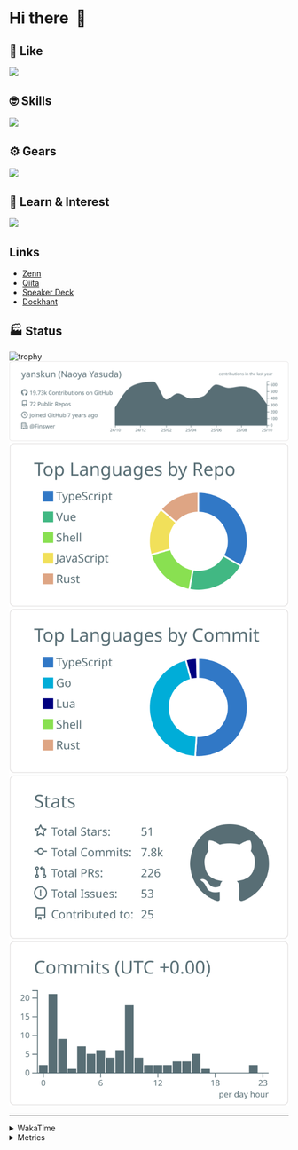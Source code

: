 # Hi there&nbsp; :wave:

## 💌 Like
<img src="https://go-skill-icons.vercel.app/api/icons?i=github" />

## 🤓 Skills
<img src="https://go-skill-icons.vercel.app/api/icons?i=js,ts,vue,nuxtjs,react,nextjs,go,lua,git" />

## ⚙️ Gears
<img src="https://go-skill-icons.vercel.app/api/icons?i=neovim,vscode,githubcopilot,alacritty,tmux" />

## 📖 Learn & Interest
<img src="https://go-skill-icons.vercel.app/api/icons?i=rust,deno,css,zig,playwright,githubactions,storybook,netlify,eslint" />

## Links
- [Zenn](https://zenn.dev/yanskun)
- [Qiita](https://qiita.com/yanskun)
- [Speaker Deck](https://speakerdeck.com/yanskun)
- [Dockhant](https://www.dockhunt.com/users/yanskun)

<!-- https://github.com/ryo-ma/github-profile-trophy -->

## 🏭 Status

<img src="https://github-profile-trophy.vercel.app/?username=yanskun&theme=onedark&row=1" alt="trophy">

<!-- https://github.com/vn7n24fzkq/github-profile-summary-cards -->
<picture>
  <source media="(prefers-color-scheme: dark)" srcset="https://raw.githubusercontent.com/yanskun/yanskun/master/profile-summary-card-output/nord_dark/0-profile-details.svg">
 <img src="https://raw.githubusercontent.com/yanskun/yanskun/master/profile-summary-card-output/default/0-profile-details.svg">
</picture>
<br>
<picture>
  <source media="(prefers-color-scheme: dark)" srcset="https://raw.githubusercontent.com/yanskun/yanskun/master/profile-summary-card-output/nord_dark/1-repos-per-language.svg">
 <img src="https://raw.githubusercontent.com/yanskun/yanskun/master/profile-summary-card-output/default/1-repos-per-language.svg">
</picture>
<picture>
  <source media="(prefers-color-scheme: dark)" srcset="https://raw.githubusercontent.com/yanskun/yanskun/master/profile-summary-card-output/nord_dark/2-most-commit-language.svg">
 <img src="https://raw.githubusercontent.com/yanskun/yanskun/master/profile-summary-card-output/default/2-most-commit-language.svg">
</picture>
<br>
<picture>
  <source media="(prefers-color-scheme: dark)" srcset="https://raw.githubusercontent.com/yanskun/yanskun/master/profile-summary-card-output/nord_dark/3-stats.svg">
 <img src="https://raw.githubusercontent.com/yanskun/yanskun/master/profile-summary-card-output/default/3-stats.svg">
</picture>
<picture>
  <source media="(prefers-color-scheme: dark)" srcset="https://raw.githubusercontent.com/yanskun/yanskun/master/profile-summary-card-output/nord_dark/4-productive-time.svg">
 <img src="https://raw.githubusercontent.com/yanskun/yanskun/master/profile-summary-card-output/default/4-productive-time.svg">
</picture>

---

<details>
  <summary>WakaTime</summary>
<!--START_SECTION:waka-->
![Code Time](http://img.shields.io/badge/Code%20Time-2%2C829%20hrs%205%20mins-blue)

**🐱 My GitHub Data** 

> 📦 159.5 kB Used in GitHub's Storage 
 > 
> 🏆 4,978 Contributions in the Year 2025
 > 
> 💼 Opted to Hire
 > 
> 📜 134 Public Repositories 
 > 
> 🔑 6 Private Repositories 
 > 
**I'm an Early 🐤** 

```text
🌞 Morning                17478 commits       ████░░░░░░░░░░░░░░░░░░░░░   16.21 % 
🌆 Daytime                64542 commits       ███████████████░░░░░░░░░░   59.86 % 
🌃 Evening                22142 commits       █████░░░░░░░░░░░░░░░░░░░░   20.54 % 
🌙 Night                  3658 commits        █░░░░░░░░░░░░░░░░░░░░░░░░   03.39 % 
```
📅 **I'm Most Productive on Tuesday** 

```text
Monday                   16855 commits       ████░░░░░░░░░░░░░░░░░░░░░   15.63 % 
Tuesday                  23104 commits       █████░░░░░░░░░░░░░░░░░░░░   21.43 % 
Wednesday                22089 commits       █████░░░░░░░░░░░░░░░░░░░░   20.49 % 
Thursday                 20629 commits       █████░░░░░░░░░░░░░░░░░░░░   19.13 % 
Friday                   19864 commits       █████░░░░░░░░░░░░░░░░░░░░   18.42 % 
Saturday                 2121 commits        ░░░░░░░░░░░░░░░░░░░░░░░░░   01.97 % 
Sunday                   3158 commits        █░░░░░░░░░░░░░░░░░░░░░░░░   02.93 % 
```


📊 **This Week I Spent My Time On** 

```text
🕑︎ Time Zone: Asia/Tokyo

💬 Programming Languages: 
TypeScript               30 hrs 12 mins      ███████████████████████░░   91.75 % 
Other                    54 mins             █░░░░░░░░░░░░░░░░░░░░░░░░   02.76 % 
Markdown                 40 mins             █░░░░░░░░░░░░░░░░░░░░░░░░   02.06 % 
Go                       23 mins             ░░░░░░░░░░░░░░░░░░░░░░░░░   01.20 % 
Rust                     17 mins             ░░░░░░░░░░░░░░░░░░░░░░░░░   00.87 % 

🔥 Editors: 
Neovim                   32 hrs 14 mins      ████████████████████████░   97.94 % 
VS Code                  40 mins             █░░░░░░░░░░░░░░░░░░░░░░░░   02.06 % 

💻 Operating System: 
Mac                      32 hrs 55 mins      █████████████████████████   100.00 % 
```


 Last Updated on 25/10/2025 05:30:39 UTC
<!--END_SECTION:waka-->
</details>

<details>
  <summary>Metrics</summary>
  <img src="https://github.com/yanskun/yanskun/blob/main/github-metrics.svg" alt="Metrics">
</details>
